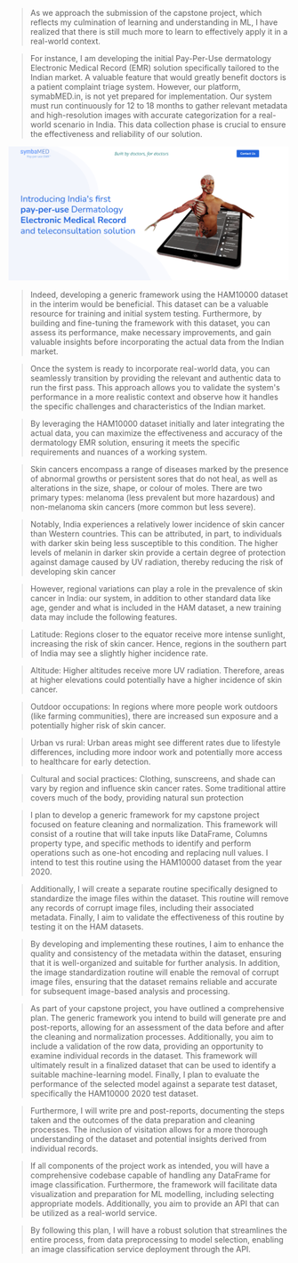 >   As we approach the submission of the capstone project, which reflects my culmination of learning and understanding in ML, I have realized that there is still much more to learn to effectively apply it in a real-world context.

>   For instance, I am developing the initial Pay-Per-Use dermatology Electronic Medical Record (EMR) solution specifically tailored to the Indian market. A valuable feature that would greatly benefit doctors is a patient complaint triage system. However, our platform, symabMED.in, is not yet prepared for implementation. Our system must run continuously for 12 to 18 months to gather relevant metadata and high-resolution images with accurate categorization for a real-world scenario in India. This data collection phase is crucial to ensure the effectiveness and reliability of our solution.

![A screenshot of a computer Description automatically generated with medium confidence](media/08a7bc76cabdf26c35148bb6281cfc58.png)

>   Indeed, developing a generic framework using the HAM10000 dataset in the interim would be beneficial. This dataset can be a valuable resource for training and initial system testing. Furthermore, by building and fine-tuning the framework with this dataset, you can assess its performance, make necessary improvements, and gain valuable insights before incorporating the actual data from the Indian market.

>   Once the system is ready to incorporate real-world data, you can seamlessly transition by providing the relevant and authentic data to run the first pass. This approach allows you to validate the system's performance in a more realistic context and observe how it handles the specific challenges and characteristics of the Indian market.

>   By leveraging the HAM10000 dataset initially and later integrating the actual data, you can maximize the effectiveness and accuracy of the dermatology EMR solution, ensuring it meets the specific requirements and nuances of a working system.

>   Skin cancers encompass a range of diseases marked by the presence of abnormal growths or persistent sores that do not heal, as well as alterations in the size, shape, or colour of moles. There are two primary types: melanoma (less prevalent but more hazardous) and non-melanoma skin cancers (more common but less severe).

>   Notably, India experiences a relatively lower incidence of skin cancer than Western countries. This can be attributed, in part, to individuals with darker skin being less susceptible to this condition. The higher levels of melanin in darker skin provide a certain degree of protection against damage caused by UV radiation, thereby reducing the risk of developing skin cancer

>   However, regional variations can play a role in the prevalence of skin cancer in India: our system, in addition to other standard data like age, gender and what is included in the HAM dataset, a new training data may include the following features.

>   Latitude: Regions closer to the equator receive more intense sunlight, increasing the risk of skin cancer. Hence, regions in the southern part of India may see a slightly higher incidence rate.

>   Altitude: Higher altitudes receive more UV radiation. Therefore, areas at higher elevations could potentially have a higher incidence of skin cancer.

>   Outdoor occupations: In regions where more people work outdoors (like farming communities), there are increased sun exposure and a potentially higher risk of skin cancer.

>   Urban vs rural: Urban areas might see different rates due to lifestyle differences, including more indoor work and potentially more access to healthcare for early detection.

>   Cultural and social practices: Clothing, sunscreens, and shade can vary by region and influence skin cancer rates. Some traditional attire covers much of the body, providing natural sun protection

>   I plan to develop a generic framework for my capstone project focused on feature cleaning and normalization. This framework will consist of a routine that will take inputs like DataFrame, Columns property type, and specific methods to identify and perform operations such as one-hot encoding and replacing null values. I intend to test this routine using the HAM10000 dataset from the year 2020.

>   Additionally, I will create a separate routine specifically designed to standardize the image files within the dataset. This routine will remove any records of corrupt image files, including their associated metadata. Finally, I aim to validate the effectiveness of this routine by testing it on the HAM datasets.

>   By developing and implementing these routines, I aim to enhance the quality and consistency of the metadata within the dataset, ensuring that it is well-organized and suitable for further analysis. In addition, the image standardization routine will enable the removal of corrupt image files, ensuring that the dataset remains reliable and accurate for subsequent image-based analysis and processing.

>   As part of your capstone project, you have outlined a comprehensive plan. The generic framework you intend to build will generate pre and post-reports, allowing for an assessment of the data before and after the cleaning and normalization processes. Additionally, you aim to include a validation of the row data, providing an opportunity to examine individual records in the dataset. This framework will ultimately result in a finalized dataset that can be used to identify a suitable machine-learning model. Finally, I plan to evaluate the performance of the selected model against a separate test dataset, specifically the HAM10000 2020 test dataset.

>   Furthermore, I will write pre and post-reports, documenting the steps taken and the outcomes of the data preparation and cleaning processes. The inclusion of visitation allows for a more thorough understanding of the dataset and potential insights derived from individual records.

>   If all components of the project work as intended, you will have a comprehensive codebase capable of handling any DataFrame for image classification. Furthermore, the framework will facilitate data visualization and preparation for ML modelling, including selecting appropriate models. Additionally, you aim to provide an API that can be utilized as a real-world service.

>   By following this plan, I will have a robust solution that streamlines the entire process, from data preprocessing to model selection, enabling an image classification service deployment through the API.
